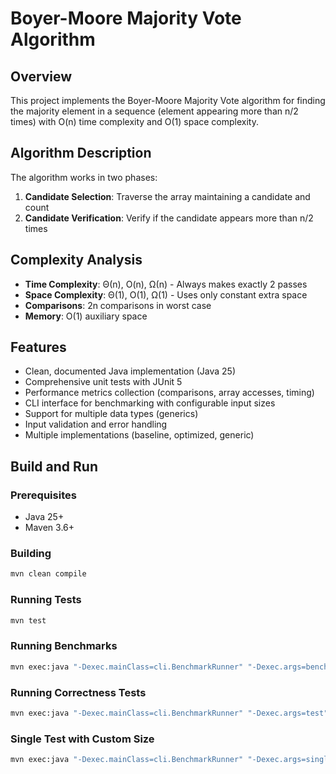 # Boyer-Moore Majority Vote Algorithm

## Overview
This project implements the Boyer-Moore Majority Vote algorithm for finding the majority element in a sequence (element appearing more than n/2 times) with O(n) time complexity and O(1) space complexity.

## Algorithm Description
The algorithm works in two phases:
1. **Candidate Selection**: Traverse the array maintaining a candidate and count
2. **Candidate Verification**: Verify if the candidate appears more than n/2 times

## Complexity Analysis
- **Time Complexity**: Θ(n), O(n), Ω(n) - Always makes exactly 2 passes
- **Space Complexity**: Θ(1), O(1), Ω(1) - Uses only constant extra space
- **Comparisons**: 2n comparisons in worst case
- **Memory**: O(1) auxiliary space

## Features
- Clean, documented Java implementation (Java 25)
- Comprehensive unit tests with JUnit 5
- Performance metrics collection (comparisons, array accesses, timing)
- CLI interface for benchmarking with configurable input sizes
- Support for multiple data types (generics)
- Input validation and error handling
- Multiple implementations (baseline, optimized, generic)

## Build and Run

### Prerequisites
- Java 25+
- Maven 3.6+

### Building
```bash
mvn clean compile
```

### Running Tests
```bash
mvn test
```

### Running Benchmarks
```bash
mvn exec:java "-Dexec.mainClass=cli.BenchmarkRunner" "-Dexec.args=benchmark"
```

### Running Correctness Tests
```bash
mvn exec:java "-Dexec.mainClass=cli.BenchmarkRunner" "-Dexec.args=test"
```

### Single Test with Custom Size
```bash
mvn exec:java "-Dexec.mainClass=cli.BenchmarkRunner" "-Dexec.args=single 1000"
```